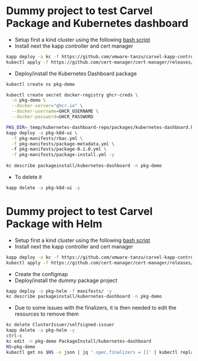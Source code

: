 # Dummy project to test Carvel Package and Kubernetes dashboard

- Setup first a kind cluster using the following [bash script](https://github.com/snowdrop/k8s-infra/blob/main/kind/kind-reg-ingress.sh)
- Install next the kapp controller and cert manager
```bash
kapp deploy -a kc -f https://github.com/vmware-tanzu/carvel-kapp-controller/releases/latest/download/release.yml -y
kubectl apply -f https://github.com/cert-manager/cert-manager/releases/download/v1.7.2/cert-manager.yaml
```
- Deploy/install the Kubernetes Dashboard package
```bash
kubectl create ns pkg-demo

kubectl create secret docker-registry ghcr-creds \
  -n pkg-demo \
  --docker-server="ghcr.io" \
  --docker-username=GHCR_USERNAME \
  --docker-password=GHCR_PASSWORD

PKG_DIR=_temp/kubernetes-dashboard-repo/packages/kubernetes-dashboard.halkyonio.io/
kapp deploy -a pkg-k8d-ui \
  -f pkg-manifests/rbac.yml \
  -f pkg-manifests/package-metadata.yml \  
  -f pkg-manifests/package-0.1.0.yml \
  -f pkg-manifests/package-install.yml -y
  
kc describe packageinstall/kubernetes-dashboard -n pkg-demo
```
- To delete it
```bash
kapp delete -a pkg-k8d-ui -y
```

# Dummy project to test Carvel Package with Helm

- Setup first a kind cluster using the following [bash script](https://github.com/snowdrop/k8s-infra/blob/main/kind/kind-reg-ingress.sh)
- Install next the kapp controller and cert manager
```bash
kapp deploy -a kc -f https://github.com/vmware-tanzu/carvel-kapp-controller/releases/latest/download/release.yml -y
kubectl apply -f https://github.com/cert-manager/cert-manager/releases/download/v1.7.2/cert-manager.yaml
```
- Create the configmap
- Deploy/install the dummy package project
```bash
kapp deploy -a pkg-helm -f manifests/ -y
kc describe packageinstall/kubernetes-dashboard -n pkg-demo
```
- Due to some issues with the finalizers, it is then needed to edit the resources to remove them
```bash
kc delete ClusterIssuer/selfsigned-issuer
kapp delete -a pkg-helm -y
ctrl-c
kc edit -n pkg-demo PackageInstall/kubernetes-dashboard
NS=pkg-demo
kubectl get ns $NS -o json | jq '.spec.finalizers = []' | kubectl replace --raw "/api/v1/namespaces/$NS/finalize" -f -
```
